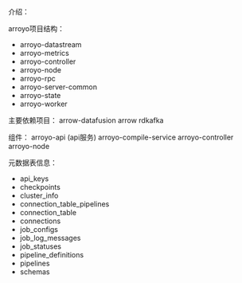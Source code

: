 介绍：

arroyo项目结构：
- arroyo-datastream
- arroyo-metrics
- arroyo-controller
- arroyo-node
- arroyo-rpc
- arroyo-server-common
- arroyo-state
- arroyo-worker

主要依赖项目：
arrow-datafusion
arrow
rdkafka

组件：
arroyo-api (api服务)
arroyo-compile-service
arroyo-controller
arroyo-node

元数据表信息：
- api_keys
- checkpoints
- cluster_info
- connection_table_pipelines
- connection_table
- connections
- job_configs
- job_log_messages
- job_statuses
- pipeline_definitions
- pipelines
- schemas